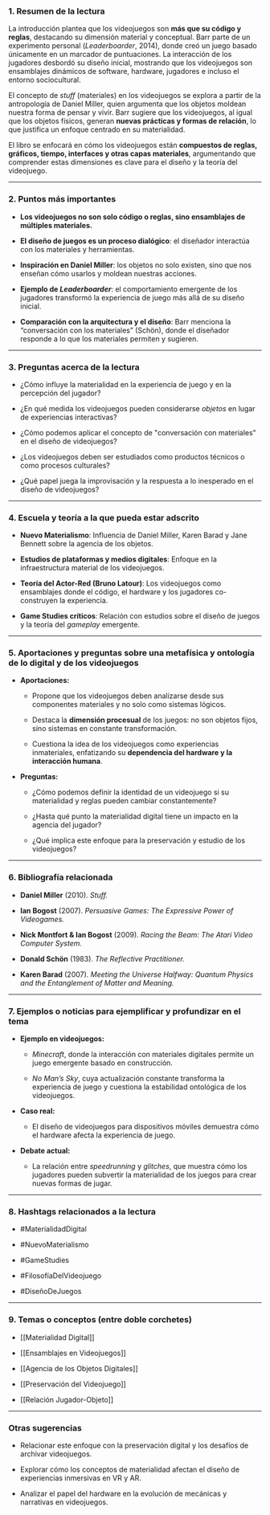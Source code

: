 ### **1. Resumen de la lectura**

La introducción plantea que los videojuegos son **más que su código y reglas**, destacando su dimensión material y conceptual. Barr parte de un experimento personal (_Leaderboarder_, 2014), donde creó un juego basado únicamente en un marcador de puntuaciones. La interacción de los jugadores desbordó su diseño inicial, mostrando que los videojuegos son ensamblajes dinámicos de software, hardware, jugadores e incluso el entorno sociocultural.

El concepto de _stuff_ (materiales) en los videojuegos se explora a partir de la antropología de Daniel Miller, quien argumenta que los objetos moldean nuestra forma de pensar y vivir. Barr sugiere que los videojuegos, al igual que los objetos físicos, generan **nuevas prácticas y formas de relación**, lo que justifica un enfoque centrado en su materialidad.

El libro se enfocará en cómo los videojuegos están **compuestos de reglas, gráficos, tiempo, interfaces y otras capas materiales**, argumentando que comprender estas dimensiones es clave para el diseño y la teoría del videojuego.

---

### **2. Puntos más importantes**

- **Los videojuegos no son solo código o reglas, sino ensamblajes de múltiples materiales.**
    
- **El diseño de juegos es un proceso dialógico**: el diseñador interactúa con los materiales y herramientas.
    
- **Inspiración en Daniel Miller**: los objetos no solo existen, sino que nos enseñan cómo usarlos y moldean nuestras acciones.
    
- **Ejemplo de _Leaderboarder_**: el comportamiento emergente de los jugadores transformó la experiencia de juego más allá de su diseño inicial.
    
- **Comparación con la arquitectura y el diseño**: Barr menciona la “conversación con los materiales” (Schön), donde el diseñador responde a lo que los materiales permiten y sugieren.
    

---

### **3. Preguntas acerca de la lectura**

- ¿Cómo influye la materialidad en la experiencia de juego y en la percepción del jugador?
    
- ¿En qué medida los videojuegos pueden considerarse _objetos_ en lugar de experiencias interactivas?
    
- ¿Cómo podemos aplicar el concepto de "conversación con materiales" en el diseño de videojuegos?
    
- ¿Los videojuegos deben ser estudiados como productos técnicos o como procesos culturales?
    
- ¿Qué papel juega la improvisación y la respuesta a lo inesperado en el diseño de videojuegos?
    

---

### **4. Escuela y teoría a la que pueda estar adscrito**

- **Nuevo Materialismo**: Influencia de Daniel Miller, Karen Barad y Jane Bennett sobre la agencia de los objetos.
    
- **Estudios de plataformas y medios digitales**: Enfoque en la infraestructura material de los videojuegos.
    
- **Teoría del Actor-Red (Bruno Latour)**: Los videojuegos como ensamblajes donde el código, el hardware y los jugadores co-construyen la experiencia.
    
- **Game Studies críticos**: Relación con estudios sobre el diseño de juegos y la teoría del _gameplay_ emergente.
    

---

### **5. Aportaciones y preguntas sobre una metafísica y ontología de lo digital y de los videojuegos**

- **Aportaciones:**
    
    - Propone que los videojuegos deben analizarse desde sus componentes materiales y no solo como sistemas lógicos.
        
    - Destaca la **dimensión procesual** de los juegos: no son objetos fijos, sino sistemas en constante transformación.
        
    - Cuestiona la idea de los videojuegos como experiencias inmateriales, enfatizando su **dependencia del hardware y la interacción humana**.
        
- **Preguntas:**
    
    - ¿Cómo podemos definir la identidad de un videojuego si su materialidad y reglas pueden cambiar constantemente?
        
    - ¿Hasta qué punto la materialidad digital tiene un impacto en la agencia del jugador?
        
    - ¿Qué implica este enfoque para la preservación y estudio de los videojuegos?
        

---

### **6. Bibliografía relacionada**

- **Daniel Miller** (2010). _Stuff._
    
- **Ian Bogost** (2007). _Persuasive Games: The Expressive Power of Videogames._
    
- **Nick Montfort & Ian Bogost** (2009). _Racing the Beam: The Atari Video Computer System._
    
- **Donald Schön** (1983). _The Reflective Practitioner._
    
- **Karen Barad** (2007). _Meeting the Universe Halfway: Quantum Physics and the Entanglement of Matter and Meaning._
    

---

### **7. Ejemplos o noticias para ejemplificar y profundizar en el tema**

- **Ejemplo en videojuegos:**
    
    - _Minecraft_, donde la interacción con materiales digitales permite un juego emergente basado en construcción.
        
    - _No Man’s Sky_, cuya actualización constante transforma la experiencia de juego y cuestiona la estabilidad ontológica de los videojuegos.
        
- **Caso real:**
    
    - El diseño de videojuegos para dispositivos móviles demuestra cómo el hardware afecta la experiencia de juego.
        
- **Debate actual:**
    
    - La relación entre _speedrunning_ y _glitches_, que muestra cómo los jugadores pueden subvertir la materialidad de los juegos para crear nuevas formas de jugar.
        

---

### **8. Hashtags relacionados a la lectura**

- #MaterialidadDigital
    
- #NuevoMaterialismo
    
- #GameStudies
    
- #FilosofíaDelVideojuego
    
- #DiseñoDeJuegos
    

---

### **9. Temas o conceptos (entre doble corchetes)**

- [[Materialidad Digital]]
    
- [[Ensamblajes en Videojuegos]]
    
- [[Agencia de los Objetos Digitales]]
    
- [[Preservación del Videojuego]]
    
- [[Relación Jugador-Objeto]]
    

---

### **Otras sugerencias**

- Relacionar este enfoque con la preservación digital y los desafíos de archivar videojuegos.
    
- Explorar cómo los conceptos de materialidad afectan el diseño de experiencias inmersivas en VR y AR.
    
- Analizar el papel del hardware en la evolución de mecánicas y narrativas en videojuegos.